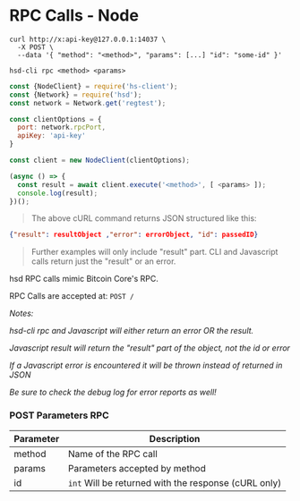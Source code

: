 # RPC Calls - Node

```shell--curl
curl http://x:api-key@127.0.0.1:14037 \
  -X POST \
  --data '{ "method": "<method>", "params": [...] "id": "some-id" }'
```

```shell--cli
hsd-cli rpc <method> <params>
```

```javascript
const {NodeClient} = require('hs-client');
const {Network} = require('hsd');
const network = Network.get('regtest');

const clientOptions = {
  port: network.rpcPort,
  apiKey: 'api-key'
}

const client = new NodeClient(clientOptions);

(async () => {
  const result = await client.execute('<method>', [ <params> ]);
  console.log(result);
})();
```

> The above cURL command returns JSON structured like this:

```json
{"result": resultObject ,"error": errorObject, "id": passedID}
```

> Further examples will only include "result" part.
> CLI and Javascript calls return just the "result" or an error.




hsd RPC calls mimic Bitcoin Core's RPC.

RPC Calls are accepted at:
`POST /`

*Notes:*

*hsd-cli rpc and Javascript will either return an error OR the result.*

*Javascript result will return the "result" part of the object, not the id or error*

*If a Javascript error is encountered it will be thrown instead of returned in JSON*

*Be sure to check the debug log for error reports as well!*


### POST Parameters RPC
Parameter | Description
--------- | -----------
method  | Name of the RPC call
params  | Parameters accepted by method
id      | `int` Will be returned with the response (cURL only)
